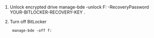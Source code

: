 1. Unlock encrypted drive
   manage-bde -unlock F: -RecoveryPassword YOUR-BITLOCKER-RECOVERY-KEY .

2. Turn off BitLocker

        manage-bde -off f: